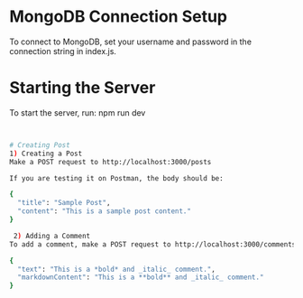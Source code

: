 # MongoDB Connection Setup

To connect to MongoDB, set your username and password in the connection string in index.js.

# Starting the Server

To start the server, run:
npm run dev

```bash


# Creating Post
1) Creating a Post
Make a POST request to http://localhost:3000/posts

If you are testing it on Postman, the body should be:

{
  "title": "Sample Post",
  "content": "This is a sample post content."
}

 2) Adding a Comment
To add a comment, make a POST request to http://localhost:3000/comments/PostId, replacing PostId with the ID of the post.

{
  "text": "This is a *bold* and _italic_ comment.",
  "markdownContent": "This is a **bold** and _italic_ comment."
}
